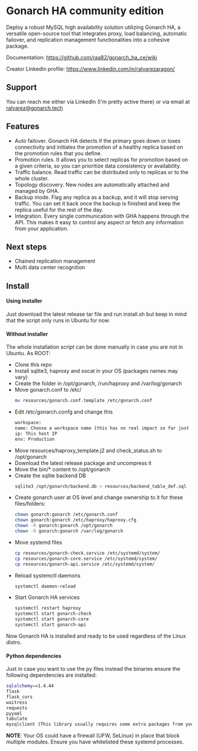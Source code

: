 # Gonarch HA community edition

Deploy a robust MySQL high availability solution utilizing Gonarch HA, a versatile open-source tool that integrates proxy, load balancing, automatic failover, and replication management functionalities into a cohesive package.

Documentation: https://github.com/raa82/gonarch_ha_ce/wiki

Creator LinkedIn profile: https://www.linkedin.com/in/ralvarezaragon/ 

## Support
You can reach me either via LinkedIn (I'm pretty active there) or via email at ralvarez@gonarch.tech

## Features
- Auto failover. Gonarch HA detects if the primary goes down or loses connectivity and initiates the promotion of a healthy replica based on the promotion rules that you define.
- Promotion rules. It allows you to select replicas for promotion based on a given criteria, so you can prioritize data consistency or availability.
- Traffic balance. Read traffic can be distributed only to replicas or to the whole cluster.
- Topology discovery. New nodes are automatically attached and managed by GHA.
- Backup mode. Flag any replica as a backup, and it will stop serving traffic. You can set it back once the backup is finished and keep the replica useful for the rest of the day.
- Integration. Every single communication with GHA happens through the API. This makes it easy to control any aspect or fetch any information from your application.

## Next steps
- Chained replication management
- Multi data center recognition
  
## Install

#### Using installer 
Just download the latest release tar file and run install.sh but keep in mind that the script only runs in Ubuntu for now.

#### Without installer
The whole installation script can be done manually in case you are not in Ubuntu. As ROOT:
* Clone this repo 
* Install sqlite3, haproxy and socat in your OS (packages names may vary)
* Create the folder in /opt/gonarch, /run/haproxy and /var/log/gonarch
* Move gonarch.conf to /etc/
  ```bash
  mv resources/gonarch.conf.template /etc/gonarch.conf
  ```
* Edit /etc/gonarch.confg and change this
  ```bash
  workspace:
  name: Choose a workspace name (this has no real impact so far just pick up anything you want)
  ip: This host IP
  env: Production
  ```
* Move resources/haproxy_template.j2 and check_status.sh to /opt/gonarch
* Download the latest release package and uncompress it
* Move the bin/* content to /opt/gonarch 
* Create the sqlite backend DB
  ```bash
  sqlite3 /opt/gonarch/backend.db < resources/backend_table_def.sql
  ```
* Create gonarch user at OS level and change ownership to it for these files/folders:
  ```bash
  chown gonarch:gonarch /etc/gonarch.conf
  chown gonarch:gonarch /etc/haproxy/haproxy.cfg
  chown -R gonarch:gonarch /opt/gonarch
  chown -R gonarch:gonarch /var/log/gonarch
  ```
* Move systemd files
  ```bash
  cp resources/gonarch-check.service /etc/systemd/system/
  cp resources/gonarch-core.service /etc/systemd/system/
  cp resources/gonarch-api.service /etc/systemd/system/
  ```
* Reload systemctl daemons
  ```bash
  systemctl daemon-reload
  ```
* Start Gonarch HA services
  ```bash
  systemctl restart haproxy
  systemctl start gonarch-check
  systemctl start gonarch-core
  systemctl start gonarch-api
  ```
Now Gonarch HA is installed and ready to be used regardless of the Linux distro.

#### Python dependencies
Just in case you want to use the py files instead the binaries ensure the following dependencies are installed:
```bash
sqlalchemy==1.4.44
flask
flask_cors
waitress
requests
pyyaml
tabulate
mysqlclient (This library usually requires some extra packages from your OS but it depends on the flavour)
```

**NOTE**: Your OS could have a firewall (UFW, SeLinux) in place that block multiple modules. Ensure you have whitelisted these systemd processes.


